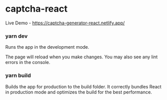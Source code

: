 # captcha-react

Live Demo - https://captcha-generator-react.netlify.app/

### yarn dev
Runs the app in the development mode.

The page will reload when you make changes. You may also see any lint errors in the console.

### yarn build
Builds the app for production to the build folder. It correctly bundles React in production mode and optimizes the build for the best performance.
